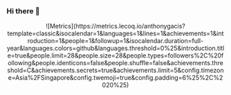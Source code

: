 ### Hi there 👋

<p style="text-align: center;">![Metrics](https://metrics.lecoq.io/anthonygacis?template=classic&isocalendar=1&languages=1&lines=1&achievements=1&introduction=1&people=1&followup=1&isocalendar.duration=full-year&languages.colors=github&languages.threshold=0%25&introduction.title=true&people.limit=28&people.size=28&people.types=followers%2C%20following&people.identicons=false&people.shuffle=false&achievements.threshold=C&achievements.secrets=true&achievements.limit=5&config.timezone=Asia%2FSingapore&config.twemoji=true&config.padding=6%25%2C%2020%25)</p>
